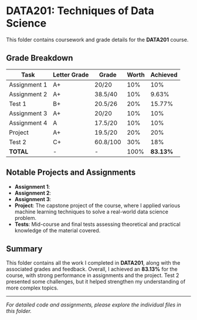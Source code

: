 # DATA201: Techniques of Data Science

This folder contains coursework and grade details for the **DATA201** course.

## Grade Breakdown

| Task            | Letter Grade | Grade      | Worth | Achieved |
|-----------------|--------------|------------|-------|----------|
| Assignment 1    | A+           | 20/20      | 10%   | 10%      |
| Assignment 2    | A+           | 38.5/40    | 10%   | 9.63%    |
| Test 1          | B+           | 20.5/26    | 20%   | 15.77%   |
| Assignment 3    | A+           | 20/20      | 10%   | 10%      |
| Assignment 4    | A            | 17.5/20    | 10%   | 10%      |
| Project         | A+           | 19.5/20    | 20%   | 20%      |
| Test 2          | C+           | 60.8/100   | 30%   | 18%      |
| **TOTAL**       | -            | -          | 100%  | **83.13%** |

## Notable Projects and Assignments

- **Assignment 1**: 
- **Assignment 2**: 
- **Assignment 3**:
- **Project**: The capstone project of the course, where I applied various machine learning techniques to solve a real-world data science problem.
- **Tests**: Mid-course and final tests assessing theoretical and practical knowledge of the material covered.

## Summary

This folder contains all the work I completed in **DATA201**, along with the associated grades and feedback. Overall, I achieved an **83.13%** for the course, with strong performance in assignments and the project. Test 2 presented some challenges, but it helped strengthen my understanding of more complex topics.

---

*For detailed code and assignments, please explore the individual files in this folder.*

